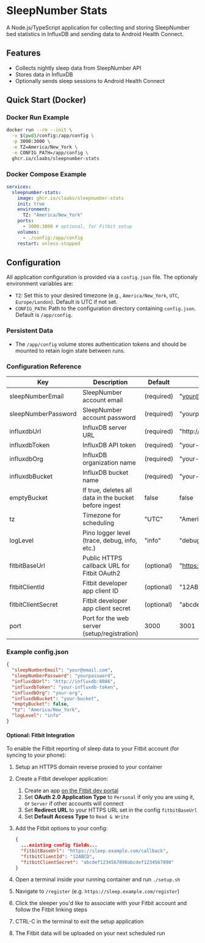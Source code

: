 # SleepNumber Stats

A Node.js/TypeScript application for collecting and storing SleepNumber bed statistics in InfluxDB and sending data to Android Health Connect.

## Features

- Collects nightly sleep data from SleepNumber API
- Stores data in InfluxDB
- Optionally sends sleep sessions to Android Health Connect

## Quick Start (Docker)

### Docker Run Example

```sh
docker run --rm --init \
  -v $(pwd)/config:/app/config \
  -p 3000:3000 \
  -e TZ=America/New_York \
  -e CONFIG_PATH=/app/config \
  ghcr.io/claabs/sleepnumber-stats
```

### Docker Compose Example

```yaml
services:
  sleepnumber-stats:
    image: ghcr.io/claabs/sleepnumber-stats
    init: true
    environment:
      TZ: "America/New_York"
    ports:
      - 3000:3000 # optional, for Fitbit setup
    volumes:
      - ./config:/app/config
    restart: unless-stopped
```

## Configuration

All application configuration is provided via a `config.json` file. The optionaly environment variables are:

- `TZ`: Set this to your desired timezone (e.g., `America/New_York`, `UTC`, `Europe/London`). Default is UTC if not set.
- `CONFIG_PATH`: Path to the configuration directory containing `config.json`. Default is `/app/config`.

### Persistent Data

- The `/app/config` volume stores authentication tokens and should be mounted to retain login state between runs.

### Configuration Reference

| Key                 | Description                                           | Default    | Example                              |
|---------------------|-------------------------------------------------------|------------|--------------------------------------|
| sleepNumberEmail    | SleepNumber account email                             | (required) | "your@email.com"                     |
| sleepNumberPassword | SleepNumber account password                          | (required) | "yourpassword"                       |
| influxdbUrl         | InfluxDB server URL                                   | (required) | "http://influxdb:8086"               |
| influxdbToken       | InfluxDB API token                                    | (required) | "your-influxdb-token"                |
| influxdbOrg         | InfluxDB organization name                            | (required) | "your-org"                           |
| influxdbBucket      | InfluxDB bucket name                                  | (required) | "your-bucket"                        |
| emptyBucket         | If true, deletes all data in the bucket before ingest | false      | false                                |
| tz                  | Timezone for scheduling                               | "UTC"      | "America/New_York"                   |
| logLevel            | Pino logger level (trace, debug, info, etc.)          | "info"     | "debug"                              |
| fitbitBaseUrl       | Public HTTPS callback URL for Fitbit OAuth2           | (optional) | "https://sleep.example.com/callback" |
| fitbitClientId      | Fitbit developer app client ID                        | (optional) | "12ABCD"                             |
| fitbitClientSecret  | Fitbit developer app client secret                    | (optional) | "abcdef1234567890abcdef1234567890"   |
| port                | Port for the web server (setup/registration)          | 3000       | 3001                                 |

### Example config.json

```json
{
  "sleepNumberEmail": "your@email.com",
  "sleepNumberPassword": "yourpassword",
  "influxdbUrl": "http://influxdb:8086",
  "influxdbToken": "your-influxdb-token",
  "influxdbOrg": "your-org",
  "influxdbBucket": "your-bucket",
  "emptyBucket": false,
  "tz": "America/New_York",
  "logLevel": "info"
}
```

#### Optional: Fitbit Integration

To enable the Fitbit reporting of sleep data to your Fitbit account (for syncing to your phone):

1. Setup an HTTPS domain reverse proxied to your container
1. Create a Fitbit developer application:
    1. Create an app [on the Fitbit dev portal](https://dev.fitbit.com/apps/new)
    1. Set **OAuth 2.0 Application Type** to `Personal` if only you are using it, or `Server` if other accounts will connect
    1. Set **Redirect URL** to your HTTPS URL set in the config `fitbitBaseUrl`
    1. Set **Default Access Type** to `Read & Write`
1. Add the Fitbit options to your config:

    ```json
    {
      ...existing config fields...
      "fitbitBaseUrl": "https://sleep.example.com/callback",
      "fitbitClientId": "12ABCD",
      "fitbitClientSecret": "abcdef1234567890abcdef1234567890"
    }
    ```

1. Open a terminal inside your running container and run `./setup.sh`
1. Navigate to `/register` (e.g. `https://sleep.example.com/register`)
1. Click the sleeper you'd like to associate with your Fitbit account and follow the Fitbit linking steps
1. CTRL-C in the terminal to exit the setup application
1. The Fitbit data will be uploaded on your next scheduled run
